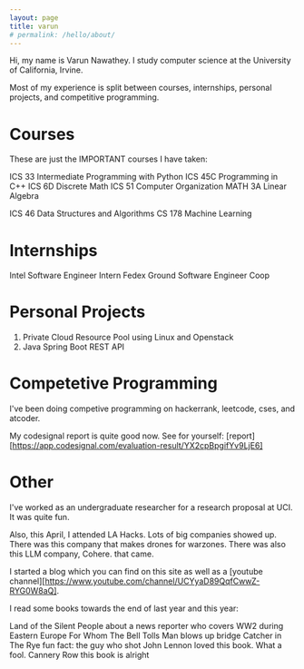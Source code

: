 ```yaml
---
layout: page
title: varun
# permalink: /hello/about/
---
```


Hi, my name is Varun Nawathey. I study computer science at the University of California, Irvine.

Most of my experience is split between courses, internships, personal projects, and competitive programming.



# Courses

These are just the IMPORTANT courses I have taken:

ICS 33		Intermediate Programming with Python
ICS 45C		Programming in C++
ICS 6D		Discrete Math
ICS 51		Computer Organization
MATH 3A		Linear Algebra

ICS 46		Data Structures and Algorithms
CS 178		Machine Learning



# Internships

Intel		Software Engineer Intern
Fedex Ground	Software Engineer Coop



# Personal Projects

1. Private Cloud Resource Pool using Linux and Openstack
2. Java Spring Boot REST API



# Competetive Programming

I've been doing competive programming on hackerrank, leetcode, cses, and atcoder.

My codesignal report is quite good now. See for yourself: [report][https://app.codesignal.com/evaluation-result/YX2cpBpgifYv9LjE6]

# Other

I've worked as an undergraduate researcher for a research proposal at UCI. It was quite fun.

Also, this April, I attended LA Hacks. Lots of big companies showed up. There was this company that makes drones for warzones. There was also this LLM company, Cohere. that came.

I started a blog which you can find on this site as well as a [youtube channel][https://www.youtube.com/channel/UCYyaD89QqfCwwZ-RYG0W8aQ].


I read some books towards the end of last year and this year:

Land of the Silent People	about a news reporter who covers WW2 during Eastern Europe
For Whom The Bell Tolls		Man blows up bridge
Catcher in The Rye		fun fact: the guy who shot John Lennon loved this book. What a fool.
Cannery Row			this book is alright

